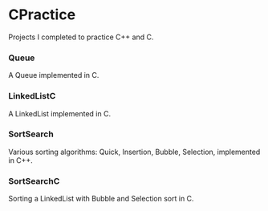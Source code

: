 # CPractice
Projects I completed to practice C++ and C.

### Queue
A Queue implemented in C.

### LinkedListC
A LinkedList implemented in C.

### SortSearch
Various sorting algorithms: Quick, Insertion, Bubble, Selection, implemented in C++.

### SortSearchC
Sorting a LinkedList with Bubble and Selection sort in C.




